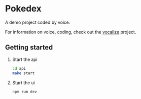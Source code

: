 # Pokedex

A demo project coded by voice.

For information on voice, coding, check out the [vocalize](https://github.com/joshcummingsdesign/vocalize) project.

## Getting started

1. Start the api

   ```sh
   cd api
   make start
   ```

2. Start the ui

   ```sh
   npm run dev
   ```
